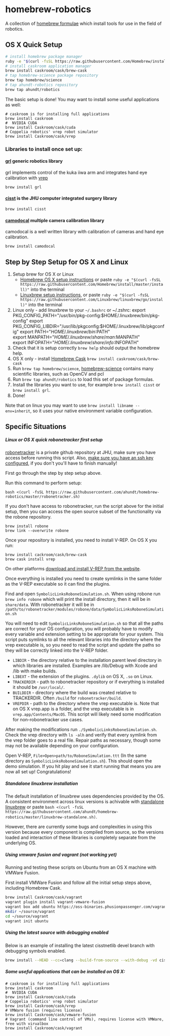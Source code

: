 # homebrew-robotics

A collection of [homebrew formulae](https://brew.sh) which install tools for use in the field of robotics.

## OS X Quick Setup

```bash
# install homebrew package manager
ruby -e "$(curl -fsSL https://raw.githubusercontent.com/Homebrew/install/master/install)"
# install caskroom application manager
brew install caskroom/cask/brew-cask
# tap homebrew-science package repository
brew tap homebrew/science
# tap ahundt-robotics repository
brew tap ahundt/robotics
```

The basic setup is done! You may want to install some useful applications as well:

```
# caskroom is for installing full applications
brew install caskroom
#  NVIDIA CUDA
brew install Caskroom/cask/cuda
# Coppelia robotics' vrep robot simulator
brew install Caskroom/cask/vrep
```


### Libraries to install once set up:

#### [grl](https://github.com/ahundt/grl/) generic robotics library

grl implements control of the kuka iiwa arm and integrates hand eye calibration with [vrep](http://www.coppeliarobotics.com/index.html)

    brew install grl

#### [cisst](https://github.com/jhu-cisst/cisst) is the JHU computer integrated surgery library

    brew install cisst

#### [camodocal](https://github.com/hengli/camodocal) multiple camera calibration library

camodocal is a well written library with calibration of cameras and hand eye calibration. 

    brew install camodocal


## Step by Step Setup for OS X and Linux

1. Setup brew for OS X or Linux
    - [Homebrew OS X setup instructions](http://brew.sh/) or paste `ruby -e "$(curl -fsSL https://raw.githubusercontent.com/Homebrew/install/master/install)"` into the terminal
    - [Linuxbrew setup instructions](http://linuxbrew.sh/), or paste `ruby -e "$(curl -fsSL https://raw.githubusercontent.com/Linuxbrew/linuxbrew/go/install)"` into the terminal
2. Linux only - add linuxbrew to your `~/.bashrc` or ~/.zshrc:
    export PKG_CONFIG_PATH="/usr/bin/pkg-config:$HOME/.linuxbrew/bin/pkg-config"
    export PKG_CONFIG_LIBDIR="/usr/lib/pkgconfig:$HOME/.linuxbrew/lib/pkgconfig"
    export PATH="$HOME/.linuxbrew/bin:$PATH"                                    
    export MANPATH="$HOME/.linuxbrew/share/man:$MANPATH"                        
    export INFOPATH="$HOME/.linuxbrew/share/info:$INFOPATH"
3. Check that it is setup correctly `brew help` should output the homebrew help.
4. OS X only - install [Homebrew Cask](http://caskroom.io/) `brew install caskroom/cask/brew-cask`
5. Run `brew tap homebrew/science`, [homebrew-science](http://brew.sh/homebrew-science/) contains many scientific libraries, such as OpenCV and pcl
6. Run `brew tap ahundt/robotics` to load this set of package formulas.
7. Install the libraries you want to use, for example `brew install cisst` or `brew install grl`.
8. Done!

Note that on linux you may want to use `brew install libname --env=inherit`, so it uses your native environment variable configuration.

Specific Situations
-------------------


##### Linux or OS X quick robonetracker first setup

[robonetracker](https://github.com/ahundt/robonetracker ) is a private github repository at JHU, make sure
you have access before running this script. Also, [make sure you have an ssh key configured](https://help.github.com/articles/error-permission-denied-publickey/),
if you don't you'll have to finish manually! 

First go through the step by step setup above.

Run this command to perform setup:

    bash <(curl -fsSL https://raw.githubusercontent.com/ahundt/homebrew-robotics/master/robonetracker.sh)

If you don't have access to robonetracker, run the script above for the initial setup, then you can access the open source subset of the functionality via the robone repository.

    brew install robone
    brew link --overwrite robone

Once your repository is installed, you need to install V-REP. On OS X you run:

    brew install cackroom/cask/brew-cask
    brew cask install vrep

On other platforms [download and install V-REP from the website](http://www.coppeliarobotics.com/downloads.html).

Once everything is installed you need to create symlinks in the same folder as the V-REP executable so it can find the plugins.

Find and open `SymbolicLinksRoboneSimulation.sh`. When using robone run `brew info robone` which will print the install directory, then it will be in `share/data`. With robonetracker it will be in `/path/to/robonetracker/modules/robone/data/SymbolicLinksRoboneSimulation.sh`

You will need to edit `SymbolicLinksRoboneSimulation.sh` so that all the paths are correct for your OS configuration, you will probably have to modify every variable and extension setting to be appropriate for your system. This script puts symlinks to all the relevant libraries into the directory where the vrep executable is, so you need to read the script and update the paths so they will be correctly linked into the V-REP folder. 

- `LIBDIR` - the directory relative to the installation parent level directory in which libraries are installed. Examples are /lib/Debug with Xcode and /lib with make builds.
- `LIBEXT` - the extension of the plugins. `.dylib` on OS X, `.so` on Linux.
- `TRACKERDIR` - path to robonetracker repository or if everything is installed it should be `/usr/local/`.
- `BUILDDIR` - directory where the build was created relative to TRACKERDIR. Often `/build` for `robonetracker/build`.
- `VREPDIR` - path to the directory where the vrep executable is. Note that on OS X vrep.app is a folder, and the vrep executable is in `vrep.app/Contents/MacOS`. This script will likely need some modification for non-robonetracker use cases.

After making the modifications run `./SymbolicLinksRoboneSimulation.sh`. Check the vrep directory with `ls -alh` and verify that every symlink from the vrep folder goes to a real file. Repair paths as necessary, though some may not be available depending on your configuration.

Open V-REP, `File>Open>path/to/RoboneSimulation.ttt` (In the same directory as `SymbolicLinksRoboneSimulation.sh`). This should open the demo simulation. If you hit play and see it start running that means you are now all set up! Congratulations!


##### Standalone linuxbrew installation

The default installation of linuxbrew uses dependencies provided by the OS. A consistent environment across linux versions is achivable with [standalone linuxbrew](https://github.com/Homebrew/linuxbrew/wiki/Standalone-Installation) or paste `bash <(curl -fsSL https://raw.githubusercontent.com/ahundt/homebrew-robotics/master/linuxbrew-standalone.sh)`. 

However, there are currently some bugs and complexities in using this version because every component is compiled from source, so the versions loaded and interaction of these libraries is completely separate from the underlying OS.

##### Using vmware fusion and vagrant (not working yet)
Running and testing these scripts on Ubuntu from an OS X machine with VMWare Fusion.

First install VMWare Fusion and follow all the initial setup steps above, including Homebrew Cask.


```bash
brew install Caskroom/cask/vagrant
vagrant plugin install vagrant-vmware-fusion
vagrant box add ubuntu https://oss-binaries.phusionpassenger.com/vagrant/boxes/latest/ubuntu-14.04-amd64-vmwarefusion.box
mkdir ~/source/vagrant
cd ~/source/vagrant
vagrant init ubuntu

```


##### Using the latest source with debugging enabled

Below is an example of installing the latest cisstnetlib devel branch with debugging symbols enabled.

```bash
brew install --HEAD --cc=clang --build-from-source --with-debug -vd cisstnetlib
```


##### Some useful applications that can be installed on OS X:

```
# caskroom is for installing full applications
brew install caskroom
#  NVIDIA CUDA
brew install Caskroom/cask/cuda
# Coppelia robotics' vrep robot simulator
brew install Caskroom/cask/vrep
# VMWare fusion (requires license)
brew install Caskroom/cask/vmware-fusion
# Vagrant (command line control of VMs), requires license with VMWare, free with virualbox
brew install Caskroom/cask/vagrant
```